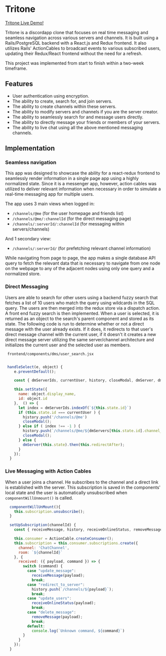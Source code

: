 # Tritone

[Tritone Live Demo!](https://tritone.herokuapp.com/)

Tritone is a discordapp clone that focuses on real time messaging and seamless navigation across various servers and channels.  It is built using a Rails/PostgreSQL backend with a React.js and Redux frontend. It also utilizes Rails' ActionCables to broadcast events to various subscribed users, updating their Redux/React frontend without the need for a refresh.

This project was implemented from start to finish within a two-week timeframe.

## Features

*  User authentication using encryption.
*  The ability to create, search for, and join servers.
*  The ability to create channels within these servers.
*  The ability to modify servers and channels if you are the server creator.
*  The ability to seamlessly search for and message users directly.
*  The ability to directly message your friends or members of your servers.
*  The ability to live chat using all the above mentioned messaging channels.

## Implementation

### Seamless navigation
This app was designed to showcase the ability for a react-redux frontend to seamlessly render information in a single page app using a highly normalized state.  Since it is a messenger app, however, action cables was utilized to deliver relevant information when necessary in order to simulate a real-time messaging app for multiple users.  

The app uses 3 main views when logged in:
* `/channels/@me` (for the user homepage and friends list)
* `/channels/@me/:channelId` (for the direct messaging page)
* `/channels/:serverId/:channelId` (for messaging within servers/channels)

And 1 secondary view:
* `/channels/:serverId/` (for prefetching relevant channel information)

While navigating from page to page, the app makes a single database API query to fetch the relevant data that is necessary to navigate from one node on the webpage to any of the adjacent nodes using only one query and a normalized store.

### Direct Messaging
Users are able to search for other users using a backend fuzzy search that fetches a list of 10 users who match the query using wildcards in the SQL query.  The users are then merged into the redux store via a dispatch action.  A front end fuzzy search is then implemented.  When a user is selected, it is returned as an object to the search's parent component and stored as its state.  The following code is run to determine whether or not a direct message with the user already exists.  If it does, it redirects to that user's direct message channel with the current user, if it doesn't it creates a new direct message server utilizing the same server/channel architecture and initializes the current user and the selected user as members.

` frontend/components/dms/user_search.jsx`
```javascript

 handleSelect(e, object) {
    e.preventDefault();

    const { dmServerIds, currentUser, history, closeModal, dmServer, dmServers } = this.props;

    this.setState({
      name: object.display_name,
      id: object.id
    },  () => {
      let index = dmServerIds.indexOf(`${this.state.id}`)
      if (this.state.id === currentUser ) {
        history.push('/channels/@me')
        closeModal();
      } else if ( index !== -1 ) {
        history.push(`/channels/@me/${dmServers[this.state.id].channel_id}`);
        closeModal();
      } else {
        dmServer(this.state).then(this.redirectAfter);
      }
    });
  }
```
### Live Messaging with Action Cables
When a user joins a channel.  He subscribes to the channel and a direct link is established with the server.  This subscription is saved in the components' local state and the user is automatically unsubscribed when `componentWillUnmount()` is called.

```javascript
  componentWillUnMount(){
    this.subscription.unsubscribe();
  }

  setUpSubscription(channelId) {
    const { receiveMessage, history, receiveOnlineStatus, removeMessage } = this.props;

    this.consumer = ActionCable.createConsumer();
    this.subscription = this.consumer.subscriptions.create({
      channel: 'ChatChannel',
      room: `${channelId}`
    }, {
      received: ({ payload, command }) => {
        switch (command) {
          case "update_message":
            receiveMessage(payload);
            break;
          case "redirect_to_server":
            history.push(`/channels/${payload}`);
            break;
          case "update_users":
            receiveOnlineStatus(payload);
            break;
          case "delete_message":
            removeMessage(payload);
            break;
          default:
            console.log(`Unknown command, ${command}`)
        }
      }
    });
  }
```
